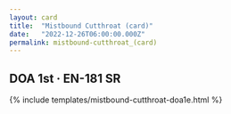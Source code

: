 ```yaml
---
layout: card
title:  "Mistbound Cutthroat (card)"
date:   "2022-12-26T06:00:00.000Z"
permalink: mistbound-cutthroat_(card)
---
```


## DOA 1st &middot; EN-181 SR

{% include templates/mistbound-cutthroat-doa1e.html %}
